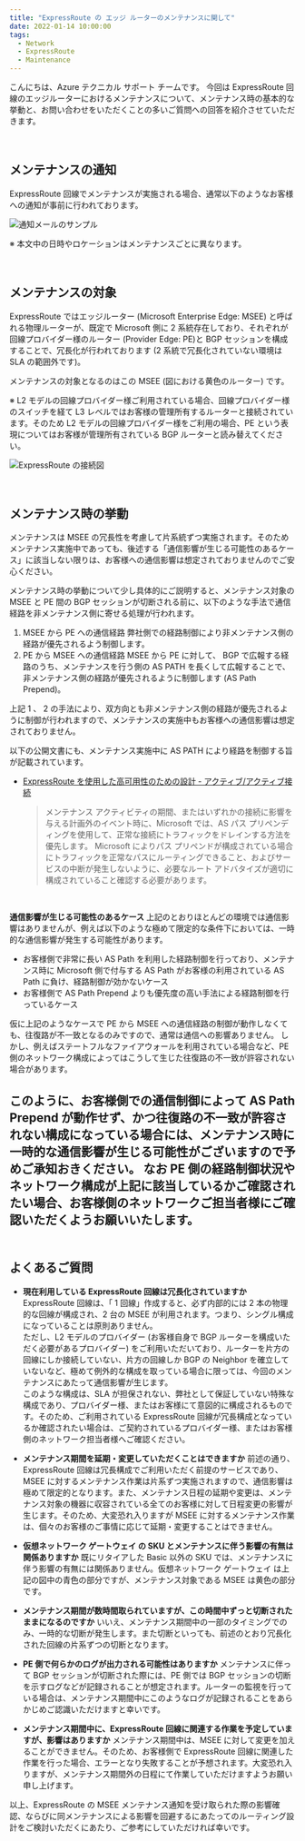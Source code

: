 ```yaml
---
title: "ExpressRoute の エッジ ルーターのメンテナンスに関して"
date: 2022-01-14 10:00:00
tags:
  - Network
  - ExpressRoute
  - Maintenance
---
```

こんにちは、Azure テクニカル サポート チームです。
今回は ExpressRoute 回線のエッジルーターにおけるメンテナンスについて、メンテナンス時の基本的な挙動と、お問い合わせをいただくことの多いご質問への回答を紹介させていただきます。

<br>

## メンテナンスの通知
ExpressRoute 回線でメンテナンスが実施される場合、通常以下のようなお客様への通知が事前に行われております。

![通知メールのサンプル](./expressroute-maintenance/expressroute-maintenance1.jpg)

※ 本文中の日時やロケーションはメンテナンスごとに異なります。

<br>

## メンテナンスの対象
ExpressRoute ではエッジルーター (Microsoft Enterprise Edge: MSEE) と呼ばれる物理ルーターが、既定で Microsoft 側に 2 系統存在しており、それぞれが回線プロバイダー様のルーター (Provider Edge: PE)と BGP セッションを構成することで、冗長化が行われております (2 系統で冗長化されていない環境は SLA の範囲外です)。

メンテナンスの対象となるのはこの MSEE (図における黄色のルーター) です。

※ L2 モデルの回線プロバイダー様ご利用されている場合、回線プロバイダー様のスイッチを経て L3 レベルではお客様の管理所有するルーターと接続されています。そのため L2 モデルの回線プロバイダー様をご利用の場合、PE という表現についてはお客様が管理所有されている BGP ルーターと読み替えてください。

![ExpressRoute の接続図](./expressroute-maintenance/expressroute-maintenance2.jpg)

<br>

## メンテナンス時の挙動
メンテナンスは MSEE の冗長性を考慮して片系統ずつ実施されます。そのためメンテナンス実施中であっても、後述する「通信影響が生じる可能性のあるケース」に該当しない限りは、お客様への通信影響は想定されておりませんのでご安心ください。

メンテナンス時の挙動について少し具体的にご説明すると、メンテナンス対象の MSEE と PE 間の BGP セッションが切断される前に、以下のような手法で通信経路を非メンテナンス側に寄せる処理が行われます。

1. MSEE から PE への通信経路
弊社側での経路制御により非メンテナンス側の経路が優先されるよう制御します。
2. PE から MSEE への通信経路
MSEE から PE に対して、 BGP で広報する経路のうち、メンテナンスを行う側の AS PATH を長くして広報することで、非メンテナンス側の経路が優先されるように制御します (AS Path Prepend)。

上記 1 、 2 の手法により、双方向とも非メンテナンス側の経路が優先されるように制御が行われますので、メンテナンスの実施中もお客様への通信影響は想定されておりません。

以下の公開文書にも、メンテナンス実施中に AS PATH により経路を制御する旨が記載されています。
* [ExpressRoute を使用した高可用性のための設計 - アクティブ/アクティブ接続](https://docs.microsoft.com/ja-jp/azure/expressroute/designing-for-high-availability-with-expressroute#active-active-connections)

  >メンテナンス アクティビティの期間、またはいずれかの接続に影響を与える計画外のイベント時に、Microsoft では、AS パス プリペンディングを使用して、正常な接続にトラフィックをドレインする方法を優先します。 Microsoft によりパス プリペンドが構成されている場合にトラフィックを正常なパスにルーティングできること、およびサービスの中断が発生しないように、必要なルート アドバタイズが適切に構成されていること確認する必要があります。

<br>

**通信影響が生じる可能性のあるケース**
上記のとおりほとんどの環境では通信影響はありませんが、例えば以下のような極めて限定的な条件下においては、一時的な通信影響が発生する可能性があります。

- お客様側で非常に長い AS Path を利用した経路制御を行っており、メンテナンス時に Microsoft 側で付与する AS Path がお客様の利用されている AS Path に負け、経路制御が効かないケース
- お客様側で AS Path Prepend よりも優先度の高い手法による経路制御を行っているケース

仮に上記のようなケースで PE から MSEE への通信経路の制御が動作しなくても、往復路が不一致となるのみですので、通常は通信への影響ありません。
しかし、例えばステートフルなファイアウォールを利用されている場合など、PE 側のネットワーク構成によってはこうして生じた往復路の不一致が許容されない場合があります。

このように、お客様側での通信制御によって AS Path Prepend が動作せず、かつ往復路の不一致が許容されない構成になっている場合には、メンテナンス時に一時的な通信影響が生じる可能性がございますので予めご承知おきください。
なお PE 側の経路制御状況やネットワーク構成が上記に該当しているかご確認されたい場合、お客様側のネットワークご担当者様にご確認いただくようお願いいたします。<br><br>
---



## よくあるご質問

- **現在利用している ExpressRoute 回線は冗長化されていますか**
ExpressRoute 回線は、「 1 回線」作成すると、必ず内部的には 2 本の物理的な回線が構成され、2 台の MSEE が利用されます。つまり、シングル構成になっていることは原則ありません。<br>ただし、L2 モデルのプロバイダー (お客様自身で BGP ルーターを構成いただく必要があるプロバイダー) をご利用いただいており、ルーターを片方の回線にしか接続していない、片方の回線しか BGP の Neighbor を確立していないなど、極めて例外的な構成を取っている場合に限っては、今回のメンテナンスにあたって通信影響が生じます。<br>このような構成は、SLA が担保されない、弊社として保証していない特殊な構成であり、プロバイダー様、またはお客様にて意図的に構成されるものです。そのため、ご利用されている ExpressRoute 回線が冗長構成となっているか確認されたい場合は、ご契約されているプロバイダー様、またはお客様側のネットワーク担当者様へご確認ください。


- **メンテナンス期間を延期・変更していただくことはできますか**
前述の通り、ExpressRoute 回線は冗長構成でご利用いただく前提のサービスであり、MSEE に対するメンテナンス作業は片系ずつ実施されますので、通信影響は極めて限定的となります。また、メンテナンス日程の延期や変更は、メンテナンス対象の機器に収容されている全てのお客様に対して日程変更の影響が生じます。そのため、大変恐れ入りますが MSEE に対するメンテナンス作業は、個々のお客様のご事情に応じて延期・変更することはできません。


- **仮想ネットワーク ゲートウェイ の SKU とメンテナンスに伴う影響の有無は関係ありますか**
既にリタイアした Basic 以外の SKU では、メンテナンスに伴う影響の有無には関係ありません。仮想ネットワーク ゲートウェイ は上記の図中の青色の部分ですが、メンテナンス対象である MSEE は黄色の部分です。


- **メンテナンス期間が数時間取られていますが、この時間中ずっと切断されたままになるのですか**
いいえ、メンテナンス期間中の一部のタイミングでのみ、一時的な切断が発生します。また切断といっても、前述のとおり冗長化された回線の片系ずつの切断となります。


- **PE 側で何らかのログが出力される可能性はありますか**
メンテナンスに伴って BGP セッションが切断された際には、PE 側では BGP セッションの切断を示すログなどが記録されることが想定されます。ルーターの監視を行っている場合は、メンテナンス期間中にこのようなログが記録されることをあらかじめご認識いただけますと幸いです。


- **メンテナンス期間中に、ExpressRoute 回線に関連する作業を予定していますが、影響はありますか**
メンテナンス期間中は、MSEE に対して変更を加えることができません。そのため、お客様側で ExpressRoute 回線に関連した作業を行った場合、エラーとなり失敗することが予想されます。大変恐れ入りますが、メンテナンス期間外の日程にて作業していただけますようお願い申し上げます。


以上、ExpressRoute の MSEE メンテナンス通知を受け取られた際の影響確認、ならびに同メンテナンスによる影響を回避するにあたってのルーティング設計をご検討いただくにあたり、ご参考にしていただければ幸いです。
